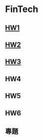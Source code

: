 # FinTech
## [HW1](https://github.com/lulu891013/FinTech/blob/a99986a253084bfc5d1b6e6cc268007e49a9ffe8/HW/hw1.md)
## [HW2](https://github.com/lulu891013/FinTech/blob/679306c2e2671c82f5f012570e0c1585d9e94c3e/HW/hw2.md)
## [HW3](https://github.com/lulu891013/FinTech/blob/9362a77e9b6872043ae4ad9b6e0ddde58098a1d1/HW/hw3.md)
## HW4
## HW5
## HW6
## 專題
